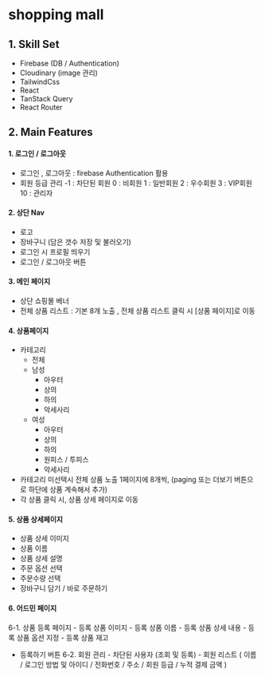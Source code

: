 # shopping mall

## 1. Skill Set

- Firebase (DB / Authentication)
- Cloudinary (image 관리)
- TailwindCss
- React
- TanStack Query
- React Router

## 2. Main Features

#### 1. 로그인 / 로그아웃

- 로그인 , 로그아웃 : firebase Authentication 활용
- 회원 등급 관리
  -1 : 차단된 회원
  0 : 비회원
  1 : 일반회원
  2 : 우수회원
  3 : VIP회원
  10 : 관리자

#### 2. 상단 Nav

- 로고
- 장바구니 (담은 갯수 저장 및 불러오기)
- 로그인 시 프로필 띄우기
- 로그인 / 로그아웃 버튼

#### 3. 메인 페이지

- 상단 쇼핑몰 베너
- 전체 상품 리스트 : 기본 8개 노출 , 전체 상품 리스트 클릭 시 [상품 페이지]로 이동

#### 4. 상품페이지

- 카테고리
  - 전체
  - 남성
    - 아우터
    - 상의
    - 하의
    - 악세사리
  - 여성
    - 아우터
    - 상의
    - 하의
    - 원피스 / 투피스
    - 악세사리
- 카테고리 미선택시 전체 상품 노출 1페이지에 8개씩, (paging 또는 더보기 버튼으로 하단에 상품 계속해서 추가)
- 각 상품 클릭 시, 상품 상세 페이지로 이동

#### 5. 상품 상세페이지

- 상품 상세 이미지
- 상품 이름
- 상품 상세 설명
- 주문 옵션 선택
- 주문수량 선택
- 장바구니 담기 / 바로 주문하기

#### 6. 어드민 페이지

6-1. 상품 등록 페이지 - 등록 상품 이미지 - 등록 상품 이름 - 등록 상품 상세 내용 - 등록 상품 옵션 지정 - 등록 상품 재고  
 - 등록하기 버튼
6-2. 회원 관리 - 차단된 사용자 (조회 및 등록) - 회원 리스트 ( 이름 / 로그인 방법 및 아이디 / 전화번호 / 주소 / 회원 등급 / 누적 결제 금액 )
